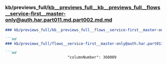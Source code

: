 ### kb/previews_full/kb__previews_full__kb__previews_full__flows__service-first__master-only@auth.har.part011.md.part002.md.md

```md
### kb/previews_full/kb__previews_full__flows__service-first__master-only@auth.har.part011.md.part002.md

```md
### kb/previews_full/flows__service-first__master-only@auth.har.part011.md (part 002)

```md
                            "columnNumber": 360009
              
```

```

```

```
